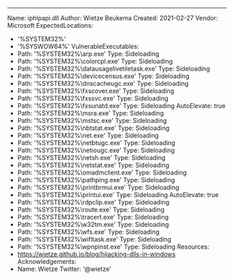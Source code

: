 ---
Name: iphlpapi.dll
Author: Wietze Beukema
Created: 2021-02-27
Vendor: Microsoft
ExpectedLocations:
- '%SYSTEM32%'
- '%SYSWOW64%'
VulnerableExecutables:
- Path: '%SYSTEM32%\arp.exe'
  Type: Sideloading
- Path: '%SYSTEM32%\colorcpl.exe'
  Type: Sideloading
- Path: '%SYSTEM32%\datausagelivetiletask.exe'
  Type: Sideloading
- Path: '%SYSTEM32%\devicecensus.exe'
  Type: Sideloading
- Path: '%SYSTEM32%\dnscacheugc.exe'
  Type: Sideloading
- Path: '%SYSTEM32%\fxscover.exe'
  Type: Sideloading
- Path: '%SYSTEM32%\fxssvc.exe'
  Type: Sideloading
- Path: '%SYSTEM32%\fxsunatd.exe'
  Type: Sideloading
  AutoElevate: true
- Path: '%SYSTEM32%\msra.exe'
  Type: Sideloading
- Path: '%SYSTEM32%\mstsc.exe'
  Type: Sideloading
- Path: '%SYSTEM32%\nbtstat.exe'
  Type: Sideloading
- Path: '%SYSTEM32%\net.exe'
  Type: Sideloading
- Path: '%SYSTEM32%\netbtugc.exe'
  Type: Sideloading
- Path: '%SYSTEM32%\netiougc.exe'
  Type: Sideloading
- Path: '%SYSTEM32%\netsh.exe'
  Type: Sideloading
- Path: '%SYSTEM32%\netstat.exe'
  Type: Sideloading
- Path: '%SYSTEM32%\omadmclient.exe'
  Type: Sideloading
- Path: '%SYSTEM32%\pathping.exe'
  Type: Sideloading
- Path: '%SYSTEM32%\printbrmui.exe'
  Type: Sideloading
- Path: '%SYSTEM32%\printui.exe'
  Type: Sideloading
  AutoElevate: true
- Path: '%SYSTEM32%\rdpclip.exe'
  Type: Sideloading
- Path: '%SYSTEM32%\route.exe'
  Type: Sideloading
- Path: '%SYSTEM32%\tracert.exe'
  Type: Sideloading
- Path: '%SYSTEM32%\w32tm.exe'
  Type: Sideloading
- Path: '%SYSTEM32%\wfs.exe'
  Type: Sideloading
- Path: '%SYSTEM32%\wifitask.exe'
  Type: Sideloading
- Path: '%SYSTEM32%\wpnpinst.exe'
  Type: Sideloading
Resources:
- https://wietze.github.io/blog/hijacking-dlls-in-windows
Acknowledgements:
- Name: Wietze
  Twitter: '@wietze'
